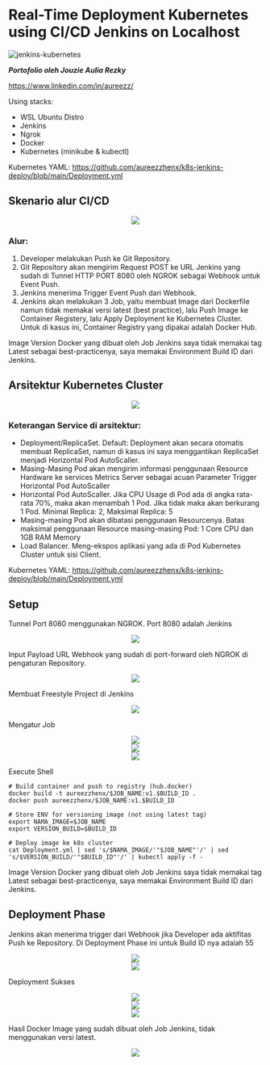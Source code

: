 # Real-Time Deployment Kubernetes using CI/CD Jenkins on Localhost

![jenkins-kubernetes](https://github.com/user-attachments/assets/4d68c1b4-b72c-43f2-ad22-c6dda862d31b)

_**Portofolio oleh Jouzie Aulia Rezky**_

https://www.linkedin.com/in/aureezz/

Using stacks:
- WSL Ubuntu Distro
- Jenkins
- Ngrok
- Docker
- Kubernetes (minikube & kubectl)

Kubernetes YAML: https://github.com/aureezzhenx/k8s-jenkins-deploy/blob/main/Deployment.yml


## Skenario alur CI/CD
<center><img src=https://github.com/aureezzhenx/k8s-jenkins-deploy/blob/main/assets/Skenario%20CICD.png></center></img>

### Alur:
1. Developer melakukan Push ke Git Repository.
2. Git Repository akan mengirim Request POST ke URL Jenkins yang sudah di Tunnel HTTP PORT 8080 oleh NGROK sebagai Webhook untuk Event Push.
3. Jenkins menerima Trigger Event Push dari Webhook.
4. Jenkins akan melakukan 3 Job, yaitu membuat Image dari Dockerfile namun tidak memakai versi latest (best practice), lalu Push Image ke Container Registery, lalu Apply Deployment ke Kubernetes Cluster. Untuk di kasus ini, Container Registry yang dipakai adalah Docker Hub.

Image Version Docker yang dibuat oleh Job Jenkins saya tidak memakai tag Latest sebagai best-practicenya, saya memakai Environment Build ID dari Jenkins.

## Arsitektur Kubernetes Cluster
<center><img src=https://github.com/aureezzhenx/k8s-jenkins-deploy/blob/main/assets/Arsitektur%20Kubernetes%20Cluster.png></center></img>

### Keterangan Service di arsitektur:
- Deployment/ReplicaSet. Default: Deployment akan secara otomatis membuat ReplicaSet, namun di kasus ini saya menggantikan ReplicaSet menjadi Horizontal Pod AutoScaller.
- Masing-Masing Pod akan mengirim informasi penggunaan Resource Hardware ke services Metrics Server sebagai acuan Parameter Trigger Horizontal Pod AutoScaller
- Horizontal Pod AutoScaller. Jika CPU Usage di Pod ada di angka rata-rata 70%, maka akan menambah 1 Pod. Jika tidak maka akan berkurang 1 Pod. Minimal Replica: 2, Maksimal Replica: 5
- Masing-masing Pod akan dibatasi penggunaan Resourcenya. Batas maksimal penggunaan Resource masing-masing Pod: 1 Core CPU dan 1GB RAM Memory
- Load Balancer. Meng-ekspos aplikasi yang ada di Pod Kubernetes Cluster untuk sisi Client.


Kubernetes YAML: https://github.com/aureezzhenx/k8s-jenkins-deploy/blob/main/Deployment.yml

## Setup

Tunnel Port 8080 menggunakan NGROK. Port 8080 adalah Jenkins

<center><img src=https://github.com/aureezzhenx/k8s-jenkins-deploy/blob/main/assets/ngrok.png></center>

Input Payload URL Webhook yang sudah di port-forward oleh NGROK di pengaturan Repository.

<center><img src=https://github.com/aureezzhenx/k8s-jenkins-deploy/blob/main/assets/webhook.png></center> 

Membuat Freestyle Project di Jenkins

<center><img src=https://github.com/aureezzhenx/k8s-jenkins-deploy/blob/main/assets/job.png></center> 

Mengatur Job

<center><img src=https://github.com/aureezzhenx/k8s-jenkins-deploy/blob/main/assets/job2.png></center>
<center><img src=https://github.com/aureezzhenx/k8s-jenkins-deploy/blob/main/assets/job3.png></center>
<center><img src=https://github.com/aureezzhenx/k8s-jenkins-deploy/blob/main/assets/job4.png></center>

Execute Shell
```
# Build container and push to registry (hub.docker)
docker build -t aureezzhenx/$JOB_NAME:v1.$BUILD_ID .
docker push aureezzhenx/$JOB_NAME:v1.$BUILD_ID

# Store ENV for versioning image (not using latest tag)
export NAMA_IMAGE=$JOB_NAME
export VERSION_BUILD=$BUILD_ID

# Deploy image ke k8s cluster
cat Deployment.yml | sed 's/$NAMA_IMAGE/'"$JOB_NAME"'/' | sed 's/$VERSION_BUILD/'"$BUILD_ID"'/' | kubectl apply -f -
```

Image Version Docker yang dibuat oleh Job Jenkins saya tidak memakai tag Latest sebagai best-practicenya, saya memakai Environment Build ID dari Jenkins.

## Deployment Phase

Jenkins akan menerima trigger dari Webhook jika Developer ada aktifitas Push ke Repository. Di Deployment Phase ini untuk Build ID nya adalah 55

<center><img src=https://github.com/aureezzhenx/k8s-jenkins-deploy/blob/main/assets/build1.png></center> 
<center><img src=https://github.com/aureezzhenx/k8s-jenkins-deploy/blob/main/assets/build2.png></center>

Deployment Sukses

<center><img src=https://github.com/aureezzhenx/k8s-jenkins-deploy/blob/main/assets/build3.png></center>
<center><img src=https://github.com/aureezzhenx/k8s-jenkins-deploy/blob/main/assets/sukses1.png></center>
<center><img src=https://github.com/aureezzhenx/k8s-jenkins-deploy/blob/main/assets/sukses2.png></center>

Hasil Docker Image yang sudah dibuat oleh Job Jenkins, tidak menggunakan versi latest.

<center><img src=https://github.com/aureezzhenx/k8s-jenkins-deploy/blob/main/assets/build4.png></center>
